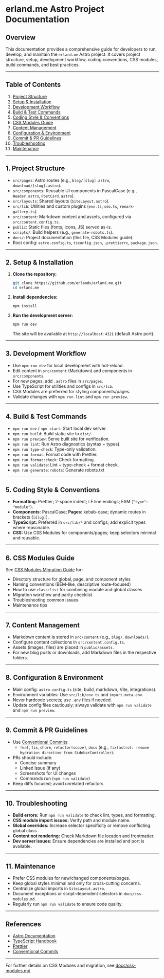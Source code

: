 # erland.me Astro Project Documentation

## Overview

This documentation provides a comprehensive guide for developers to run, develop, and maintain the `erland.me` Astro project. It covers project structure, setup, development workflow, coding conventions, CSS modules, build commands, and best practices.

---

## Table of Contents

1. [Project Structure](#project-structure)
2. [Setup & Installation](#setup--installation)
3. [Development Workflow](#development-workflow)
4. [Build & Test Commands](#build--test-commands)
5. [Coding Style & Conventions](#coding-style--conventions)
6. [CSS Modules Guide](#css-modules-guide)
7. [Content Management](#content-management)
8. [Configuration & Environment](#configuration--environment)
9. [Commit & PR Guidelines](#commit--pr-guidelines)
10. [Troubleshooting](#troubleshooting)
11. [Maintenance](#maintenance)

---

## 1. Project Structure

- `src/pages`: Astro routes (e.g., `blog/[slug].astro`, `download/[slug].astro`).
- `src/components`: Reusable UI components in PascalCase (e.g., `Header.astro`, `PostCard.astro`).
- `src/layouts`: Shared layouts (`SiteLayout.astro`).
- `src/lib`: Utilities and custom plugins (`env.ts`, `seo.ts`, `remark-gallery.ts`).
- `src/content`: Markdown content and assets, configured via `src/content.config.ts`.
- `public`: Static files (fonts, icons, JS) served as-is.
- `scripts/`: Build helpers (e.g., `generate-robots.ts`).
- `docs/`: Project documentation (this file, CSS Modules guide).
- Root config: `astro.config.ts`, `tsconfig.json`, `.prettierrc`, `package.json`.

---

## 2. Setup & Installation

1. **Clone the repository:**
   ```bash
   git clone https://github.com/erlandv/erland.me.git
   cd erland.me
   ```
2. **Install dependencies:**
   ```bash
   npm install
   ```
3. **Run the development server:**
   ```bash
   npm run dev
   ```
   The site will be available at `http://localhost:4321` (default Astro port).

---

## 3. Development Workflow

- Use `npm run dev` for local development with hot-reload.
- Edit content in `src/content` (Markdown) and components in `src/components`.
- For new pages, add `.astro` files in `src/pages`.
- Use TypeScript for utilities and configs in `src/lib`.
- CSS Modules are preferred for styling components/pages.
- Validate changes with `npm run lint` and `npm run preview`.

---

## 4. Build & Test Commands

- `npm run dev` / `npm start`: Start local dev server.
- `npm run build`: Build static site to `dist/`.
- `npm run preview`: Serve built site for verification.
- `npm run lint`: Run Astro diagnostics (syntax + types).
- `npm run type-check`: Type-only validation.
- `npm run format`: Format code with Prettier.
- `npm run format:check`: Check formatting.
- `npm run validate`: Lint + type-check + format check.
- `npm run generate:robots`: Generate robots.txt

---

## 5. Coding Style & Conventions

- **Formatting:** Prettier; 2-space indent; LF line endings; ESM (`"type": "module"`).
- **Components:** PascalCase; **Pages:** kebab-case; dynamic routes in brackets (`[slug]`).
- **TypeScript:** Preferred in `src/lib/*` and configs; add explicit types where reasonable.
- **CSS:** Use CSS Modules for components/pages; keep selectors minimal and reusable.

---

## 6. CSS Modules Guide

See [CSS Modules Migration Guide](./css-modules.md) for:

- Directory structure for global, page, and component styles
- Naming conventions (BEM-like, descriptive route-focused)
- How to use `class:list` for combining module and global classes
- Migration workflow and parity checklist
- Troubleshooting common issues
- Maintenance tips

---

## 7. Content Management

- Markdown content is stored in `src/content` (e.g., `blog/`, `downloads/`).
- Configure content collections in `src/content.config.ts`.
- Assets (images, files) are placed in `public/assets`.
- For new blog posts or downloads, add Markdown files in the respective folders.

---

## 8. Configuration & Environment

- Main config: `astro.config.ts` (site, build, markdown, Vite, integrations).
- Environment variables: Use `src/lib/env.ts` and `import.meta.env`.
- Never hardcode secrets; use `.env` files if needed.
- Update config files cautiously; always validate with `npm run validate` and `npm run preview`.

---

## 9. Commit & PR Guidelines

- Use [Conventional Commits](https://www.conventionalcommits.org/en/v1.0.0/):
  - `feat`, `fix`, `chore`, `refactor(scope)`, `docs` (e.g., `fix(astro): remove hydration directive from SidebarController`).
- PRs should include:
  - Concise summary
  - Linked issue (if any)
  - Screenshots for UI changes
  - Commands run (`npm run validate`)
- Keep diffs focused; avoid unrelated refactors.

---

## 10. Troubleshooting

- **Build errors:** Run `npm run validate` to check lint, types, and formatting.
- **CSS module import issues:** Verify path and module name.
- **Global overrides:** Increase selector specificity or remove conflicting global class.
- **Content not rendering:** Check Markdown file location and frontmatter.
- **Dev server issues:** Ensure dependencies are installed and port is available.

---

## 11. Maintenance

- Prefer CSS modules for new/changed components/pages.
- Keep global styles minimal and only for cross-cutting concerns.
- Centralize global imports in `SiteLayout.astro`.
- Document exceptions or script-dependent selectors in `docs/css-modules.md`.
- Regularly run `npm run validate` to ensure code quality.

---

## References

- [Astro Documentation](https://docs.astro.build/)
- [TypeScript Handbook](https://www.typescriptlang.org/docs/)
- [Prettier](https://prettier.io/)
- [Conventional Commits](https://www.conventionalcommits.org/en/v1.0.0/)

---

For further details on CSS Modules and migration, see [docs/css-modules.md](./css-modules.md).

